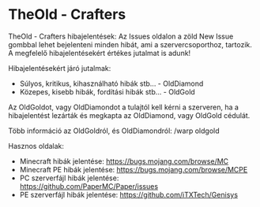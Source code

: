 # TheOld - Crafters
TheOld - Crafters hibajelentések:
Az Issues oldalon a zöld New Issue gombbal lehet bejelenteni minden hibát, ami a szervercsoporthoz, tartozik.
A megfelelő hibajelentésekért értékes jutalmat is adunk!

Hibajelentésekért járó jutalmak:
- Súlyos, kritikus, kihasználható hibák stb... - OldDiamond
- Közepes, kisebb hibák, fordítási hibák stb... - OldGold


Az OldGoldot, vagy OldDiamondot a tulajtól kell kérni a szerveren, ha a hibajelentést lezárták és megkapta az OldDiamond, vagy OldGold cédulát.

Több információ az OldGoldról, és OldDiamondról: /warp oldgold

Hasznos oldalak:
- Minecraft hibák jelentése: https://bugs.mojang.com/browse/MC
- Minecraft PE hibák jelentése: https://bugs.mojang.com/browse/MCPE
- PC szerverfájl hibák jelentése: https://github.com/PaperMC/Paper/issues
- PE szerverfájl hibák jelentése: https://github.com/iTXTech/Genisys

